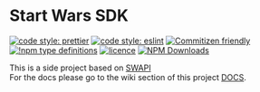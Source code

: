 # Start Wars SDK  
[![code style: prettier](https://img.shields.io/badge/code_style-prettier-ff69b4.svg?style=flat-square)](https://github.com/prettier/prettier)
[![code style: eslint](https://img.shields.io/badge/lintener-eslint-yellowgreen)](https://github.com/eslint/eslint)
[![Commitizen friendly](https://img.shields.io/badge/commitizen-friendly-brightgreen.svg)](http://commitizen.github.io/cz-cli/)
[![!npm type definitions](https://img.shields.io/npm/types/typescript)](https://github.com/microsoft/TypeScript)
[![licence](https://img.shields.io/badge/licence-MIT-success)](https://choosealicense.com/)
[![NPM Downloads](https://img.shields.io/npm/dw/swapi-ts-sdk)](https://www.npmjs.com/package/swapi-ts-sdk)

This is a side project based on [SWAPI](https://github.com/Juriy/swapi)  
For the docs please go to the wiki section of this project [DOCS](https://github.com/Gio85/swapi-ts-sdk/wiki).

